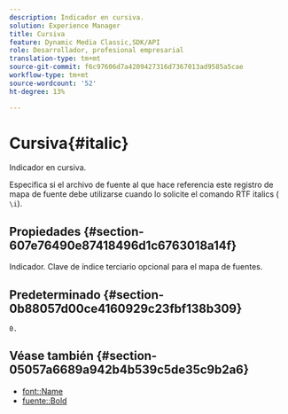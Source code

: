 ```yaml
---
description: Indicador en cursiva.
solution: Experience Manager
title: Cursiva
feature: Dynamic Media Classic,SDK/API
role: Desarrollador, profesional empresarial
translation-type: tm+mt
source-git-commit: f6c97606d7a4209427316d7367013ad9585a5cae
workflow-type: tm+mt
source-wordcount: '52'
ht-degree: 13%

---
```



# Cursiva{#italic}

Indicador en cursiva.

Especifica si el archivo de fuente al que hace referencia este registro de mapa de fuente debe utilizarse cuando lo solicite el comando RTF italics ( `\i`).

## Propiedades {#section-607e76490e87418496d1c6763018a14f}

Indicador. Clave de índice terciario opcional para el mapa de fuentes.

## Predeterminado {#section-0b88057d00ce4160929c23fbf138b309}

`0.`

## Véase también {#section-05057a6689a942b4b539c5de35c9b2a6}

* [font::Name](r-name-font.md#reference_C55889877DC54AABB60734DCDE86EE76)
* [fuente::Bold](../../../../../is-api/image-catalog/image-serving-api-ref/c-image-catalog-reference/c-font-map-reference/r-bold-font.md#reference-f7b017ef67574a29abfc3954ab64159c)
